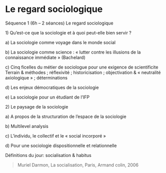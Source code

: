 # Le regard sociologique

Séquence 1 \(6h – 2 séances\) Le regard sociologique

1\) Qu’est-ce que la sociologie et à quoi peut-elle bien servir ?

a\) La sociologie comme voyage dans le monde social

b\) La sociologie comme science : « lutter contre les illusions de la connaissance immédiate » \(Bachelard\)

c\) Cinq ficelles du métier de sociologue pour une exigence de scientificite  
Terrain & méthodes ; réflexivité ; historicisation ; objectivation & « neutralité axiologique » ; déterminations

d\) Les enjeux démocratiques de la sociologie

e\) La sociologie pour un étudiant de l’IFP

2\) Le paysage de la sociologie

a\) A propos de la structuration de l’espace de la sociologie

b\) Multilevel analysis

c\) L’individu, le collectif et le « social incorporé »

d\) Pour une sociologie dispositionnelle et relationnelle

Définitions du jour: socialisation & habitus

> Muriel Darmon, La socialisation, Paris, Armand colin, 2006

